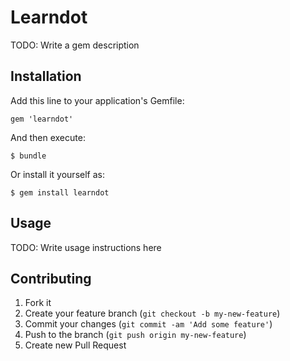 # Learndot

TODO: Write a gem description

## Installation

Add this line to your application's Gemfile:

    gem 'learndot'

And then execute:

    $ bundle

Or install it yourself as:

    $ gem install learndot

## Usage

TODO: Write usage instructions here

## Contributing

1. Fork it
2. Create your feature branch (`git checkout -b my-new-feature`)
3. Commit your changes (`git commit -am 'Add some feature'`)
4. Push to the branch (`git push origin my-new-feature`)
5. Create new Pull Request
